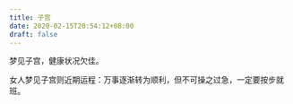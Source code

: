 ```yaml
---
title: 子宫
date: 2020-02-15T20:54:12+08:00
draft: false
---
```


梦见子宫，健康状况欠佳。

女人梦见子宫则近期运程：万事逐渐转为顺利，但不可操之过急，一定要按步就班。

